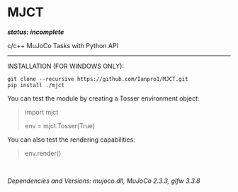# MJCT
***status: incomplete***

c/c++ MuJoCo Tasks with Python API

******

INSTALLATION (FOR WINDOWS ONLY):

```
git clone --recursive https://github.com/Ianpro1/MJCT.git
pip install ./mjct
```
You can test the module by creating a Tosser environment object:
>import mjct
>
>env = mjct.Tosser(True)
 
You can also test the rendering capabilities:
>env.render()

 &nbsp;
 
_Dependencies and Versions: mujoco.dll, MuJoCo 2.3.3, glfw 3.3.8_
